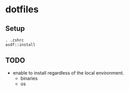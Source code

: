 # dotfiles

## Setup

```
. .zshrc
asdf::install
```

## TODO

* enable to install regardless of the local environment.
  * binaries
  * os
